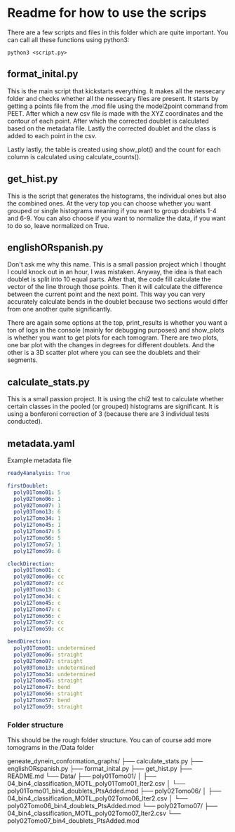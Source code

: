 # Readme for how to use the scrips
There are a few scripts and files in this folder which are quite important. You can call all these functions using python3:

```shell
python3 <script.py>
```

## format_inital.py
This is the main script that kickstarts everything. It makes all the nessecary folder and checks whether all the nessecary files are present. It starts by getting a points file from the .mod file using the model2point command from PEET. After which a new csv file is made with the XYZ coordinates and the contour of each point. After which the corrected doublet is calculated based on the metadata file. Lastly the corrected doublet and the class is added to each point in the csv. 

Lastly lastly, the table is created using show_plot() and the count for each column is calculated using calculate_counts().

## get_hist.py
This is the script that generates the histograms, the individual ones but also the combined ones. At the very top you can choose whether you want grouped or single histograms meaning if you want to group doublets 1-4 and 6-9. You can also choose if you want to normalize the data, if you want to do so, leave normalized on True. 

## englishORspanish.py
Don't ask me why this name. This is a small passion project which I thought I could knock out in an hour, I was mistaken. Anyway, the idea is that each doublet is split into 10 equal parts. After that, the code fill calculate the vector of the line through those points. Then it will calculate the difference between the current point and the next point. This way you can very accurately calculate bends in the doublet because two sections would differ from one another quite significantly. 

There are again some options at the top, print_results is whether you want a ton of logs in the console (mainly for debugging purposes) and show_plots is whether you want to get plots for each tomogram. There are two plots, one bar plot with the changes in degrees for different doublets. And the other is a 3D scatter plot where you can see the doublets and their segments.

## calculate_stats.py
This is a small passion project. It is using the chi2 test to calculate whether certain classes in the pooled (or grouped) histograms are significant. It is using a bonferoni correction of 3 (because there are 3 individual tests conducted). 

## metadata.yaml
Example metadata file
```yaml
ready4analysis: True

firstDoublet:
  poly01Tomo01: 5
  poly02Tomo06: 1
  poly02Tomo07: 1
  poly03Tomo13: 6
  poly12Tomo34: 1
  poly12Tomo45: 1
  poly12Tomo47: 5
  poly12Tomo56: 5
  poly12Tomo57: 1
  poly12Tomo59: 6

clockDirection:
  poly01Tomo01: c
  poly02Tomo06: cc
  poly02Tomo07: cc
  poly03Tomo13: c
  poly12Tomo34: c
  poly12Tomo45: c
  poly12Tomo47: c
  poly12Tomo56: c
  poly12Tomo57: cc
  poly12Tomo59: cc

bendDirection:
  poly01Tomo01: undetermined
  poly02Tomo06: straight
  poly02Tomo07: straight
  poly03Tomo13: undetermined
  poly12Tomo34: undetermined
  poly12Tomo45: straight
  poly12Tomo47: bend
  poly12Tomo56: straight
  poly12Tomo57: bend
  poly12Tomo59: straight
```

### Folder structure
This should be the rough folder structure. You can of course add more tomograms in the /Data folder

geneate_dynein_conformation_graphs/
├── calculate_stats.py
├── englishORspanish.py
├── format_inital.py
├── get_hist.py
├── README.md
└── Data/
    ├── poly01Tomo01/
    │   ├── 04_bin4_classification_MOTL_poly01Tomo01_Iter2.csv
    │   └── poly01Tomo01_bin4_doublets_PtsAdded.mod
    ├── poly02Tomo06/
    │   ├── 04_bin4_classification_MOTL_poly02Tomo06_Iter2.csv
    │   └── poly02Tomo06_bin4_doublets_PtsAdded.mod
    └── poly02Tomo07/
        ├── 04_bin4_classification_MOTL_poly02Tomo07_Iter2.csv
        └── poly02Tomo07_bin4_doublets_PtsAdded.mod
  